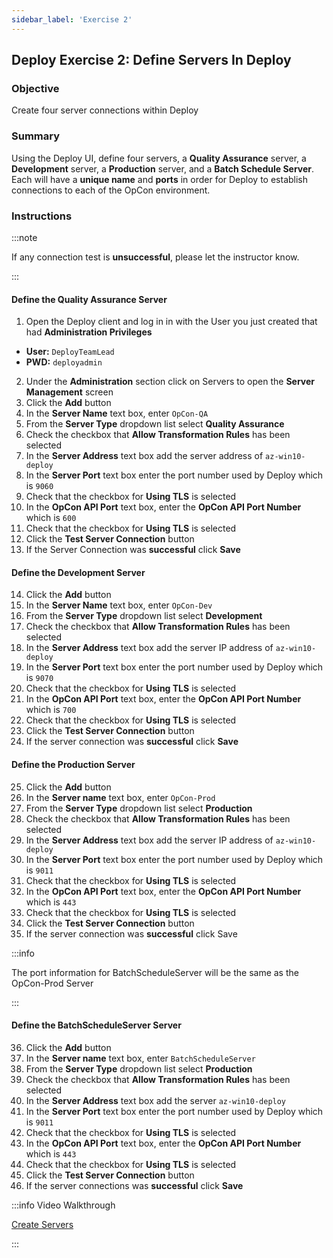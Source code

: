 ```yaml
---
sidebar_label: 'Exercise 2'
---
```


## Deploy Exercise 2: Define Servers In Deploy

### Objective

Create four server connections within Deploy

### Summary

Using the Deploy UI, define four servers, a **Quality Assurance** server, a **Development** server, a **Production** server, and a **Batch Schedule Server**. Each will have a **unique name** and **ports** in order for Deploy to establish connections to each of the OpCon environment.

### Instructions

:::note

If any connection test is **unsuccessful**, please let the instructor know.

:::

#### Define the Quality Assurance Server

1.	Open the Deploy client and log in in with the User you just created that had **Administration Privileges**
  * **User:** ```DeployTeamLead```
  * **PWD:** ```deployadmin```
2.	Under the **Administration** section click on Servers to open the **Server Management** screen
3.	Click the **Add** button
4.	In the **Server Name** text box, enter ```OpCon-QA```
5.	From the **Server Type** dropdown list select **Quality Assurance**
6.	Check the checkbox that **Allow Transformation Rules** has been selected
7.	In the **Server Address** text box add the server address of ```az-win10-deploy```
8.	In the **Server Port** text box enter the port number used by Deploy which is ```9060```
9.	Check that the checkbox for **Using TLS** is selected
10.	In the **OpCon API Port** text box, enter the **OpCon API Port Number** which is ```600```
11. Check that the checkbox for **Using TLS** is selected
12.	Click the **Test Server Connection** button
13.	If the Server Connection was **successful** click **Save**

#### Define the Development Server

14.	Click the **Add** button
15.	In the **Server Name** text box, enter ```OpCon-Dev```
16.	From the **Server Type** dropdown list select **Development**
17.	Check the checkbox that **Allow Transformation Rules** has been selected
18.	In the **Server Address** text box add the server IP address of ```az-win10-deploy```
19.	In the **Server Port** text box enter the port number used by Deploy which is ```9070```
20.	Check that the checkbox for **Using TLS** is selected
21.	In the **OpCon API Port** text box, enter the **OpCon API Port Number** which is ```700```
22. Check that the checkbox for **Using TLS** is selected
23.	Click the **Test Server Connection** button
24.	If the server connection was **successful** click **Save** 

#### Define the Production Server

25.	Click the **Add** button
26.	In the **Server name** text box, enter ```OpCon-Prod```
27.	From the **Server Type** dropdown list select **Production**
28.	Check the checkbox that **Allow Transformation Rules** has been selected
29.	In the **Server Address** text box add the server IP address of ```az-win10-deploy```
30.	In the **Server Port** text box enter the port number used by Deploy which is ```9011```
31.	Check that the checkbox for **Using TLS** is selected
32.	In the **OpCon API Port** text box, enter the **OpCon API Port Number** which is ```443```
33. Check that the checkbox for **Using TLS** is selected
34.	Click the **Test Server Connection** button
35.	If the server connection was **successful** click Save

:::info

The port information for BatchScheduleServer will be the same as the OpCon-Prod Server

:::

#### Define the BatchScheduleServer Server

36. Click the **Add** button
37. In the **Server name** text box, enter ```BatchScheduleServer```
38. From the **Server Type** dropdown list select **Production**
39. Check the checkbox that **Allow Transformation Rules** has been selected
40. In the **Server Address** text box add the server ```az-win10-deploy```
41. In the **Server Port** text box enter the port number used by Deploy which is ```9011```
42. Check that the checkbox for **Using TLS** is selected
43. In the **OpCon API Port** text box, enter the **OpCon API Port Number** which is ```443```
44. Check that the checkbox for **Using TLS** is selected
45. Click the **Test Server Connection** button
46. If the server connections was **successful** click **Save**

:::info Video Walkthrough

[Create Servers](../static/imgdeploy/Deploy_CreateServers.mp4)

:::